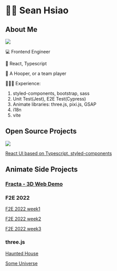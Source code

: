 # ⛹🏻 Sean Hsiao

## About Me

<img src="https://media.giphy.com/media/JPsFUPp3vLS5q/giphy.gif" />

💻 Frontend Engineer

🔨 React, Typescript

🏀 A Hooper, or a team player

💁🏻‍♂️ Experience:

1. styled-components, bootstrap, sass
2. Unit Test(Jest), E2E Test(Cypress)
3. Animate libraries: three.js, pixi.js, GSAP
4. i18n
5. vite

## Open Source Projects

<img src="https://media.giphy.com/media/sAY5FnR55KpeU/giphy.gif" />

[React UI based on Typescript, styled-components](https://github.com/lashawty/react-ui)

## Animate Side Projects

### [Fracta - 3D Web Demo](https://github.com/lashawty/fracta)

### F2E 2022
[F2E 2022 week1](https://github.com/lashawty/f2e_2022_week1_sean)

[F2E 2022 week2](https://github.com/lashawty/f2e_2022_week2_sean)

[F2E 2022 week3](https://github.com/lashawty/f2e_2022_week3_sean)

### three.js
[Haunted House](https://haunted-house-beta-navy.vercel.app/)

[Some Universe](https://universe-xi.vercel.app/)


